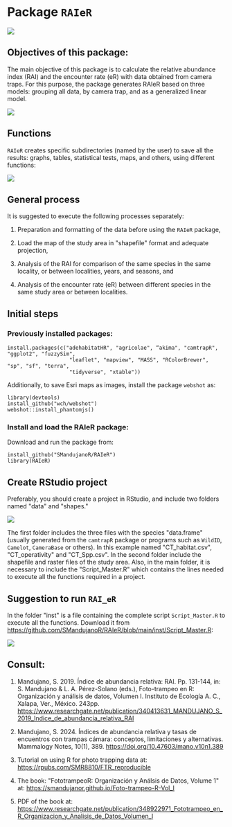# Package `RAIeR`

![](inst/figs/Logo_RAIeR.jpg)

## Objectives of this package:

The main objective of this package is to calculate the relative abundance index (RAI) and the encounter rate (eR) with data obtained from camera traps. For this purpose, the package generates RAIeR based on three models: grouping all data, by camera trap, and as a generalized linear model.

![](inst/figs/Diagrama.jpg)

## Functions

`RAIeR` creates specific subdirectories (named by the user) to save all the results: graphs, tables, statistical tests, maps, and others, using different functions:

![](inst/figs/f1.jpg)

## General process

It is suggested to execute the following processes separately: 

  1) Preparation and formatting of the data before using the `RAIeR` package, 
  
  2) Load the map of the study area in "shapefile" format and adequate projection, 
  
  3) Analysis of the RAI for comparison of the same species in the same locality, or between localities, years, and seasons, and 
  
  4) Analysis of the encounter rate (eR) between different species in the same study area or between localities.

## Initial steps

### Previously installed packages:

```
install.packages(c("adehabitatHR", "agricolae", “akima", "camtrapR", "ggplot2", "fuzzySim", 
                    "leaflet", "mapview", "MASS", "RColorBrewer", "sp", "sf", "terra", 
                    "tidyverse", "xtable"))
```

Additionally, to save Esri maps as images, install the package `webshot` as:

```
library(devtools)
install_github("wch/webshot")
webshot::install_phantomjs()
```

### Install and load the RAIeR package:

Download and run the package from:

```
install_github("SMandujanoR/RAIeR")
library(RAIeR)
```

## Create RStudio project

Preferably, you should create a project in RStudio, and include two folders named "data" and "shapes." 

![](inst/figs/RStudio.jpg)

The first folder includes the three files with the species "data.frame" (usually generated from the `camtrapR` package or programs such as `WildID`, `Camelot`, `CameraBase` or others). In this example named "CT_habitat.csv", "CT_operativity" and "CT_Spp.csv". In the second folder include the shapefile and raster files of the study area. Also, in the main folder, it is necessary to include the "Script_Master.R" which contains the lines needed to execute all the functions required in a project. 

## Suggestion to run `RAI_eR`

In the folder  "inst" is a file containing the complete script `Script_Master.R` to execute all the functions. Download it from https://github.com/SMandujanoR/RAIeR/blob/main/inst/Script_Master.R: 

![](inst/figs/fig2.jpg)

## Consult:

  1) Mandujano, S. 2019. Índice de abundancia relativa: RAI. Pp. 131-144, in: S. Mandujano & L. A. Pérez-Solano (eds.), Foto-trampeo en R: Organización y análisis de datos, Volumen I. Instituto de Ecología A. C., Xalapa, Ver., México. 243pp. <https://www.researchgate.net/publication/340413631_MANDUJANO_S_2019_Indice_de_abundancia_relativa_RAI>

  2) Mandujano, S. 2024. Índices de abundancia relativa y tasas de encuentros con trampas cámara: conceptos, limitaciones y alternativas. Mammalogy Notes, 10(1), 389. <https://doi.org/10.47603/mano.v10n1.389> 

  3) Tutorial on using R for photo trapping data at: https://rpubs.com/SMR8810/FTR_reproducible

  4) The book: "FototrampeoR: Organización y Análsis de Datos, Volume 1" at: https://smandujanor.github.io/Foto-trampeo-R-Vol_I

  5) PDF of the book at: https://www.researchgate.net/publication/348922971_Fototrampeo_en_R_Organizacion_y_Analisis_de_Datos_Volumen_I

